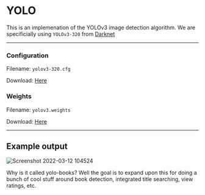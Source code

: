 # YOLO 


This is an implemenation of the YOLOv3 image detection algorithm. We are specificially using `YOLOv3-320` from [Darknet](https://pjreddie.com/darknet/yolo/)

---

### Configuration 
Filename: `yolov3-320.cfg`

Download: [Here](https://github.com/pjreddie/darknet/blob/master/cfg/yolov3.cfg)


### Weights
Filename: `yolov3.weights`

Download: [Here](https://pjreddie.com/media/files/yolov3.weights)

---

## Example output
![Screenshot 2022-03-12 104524](https://user-images.githubusercontent.com/1228838/158025179-93666116-76ac-415c-97d2-98462fa45e8a.png)





Why is it called yolo-books?  Well the goal is to expand upon this for doing a bunch of cool stuff around book detection, integrated title searching, view ratings, etc.  
